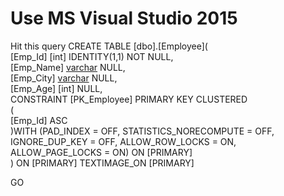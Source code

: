 # Use MS Visual Studio 2015
Hit this query
CREATE TABLE [dbo].[Employee](  
[Emp_Id] [int] IDENTITY(1,1) NOT NULL,  
[Emp_Name] [varchar](max) NULL,  
[Emp_City] [varchar](max) NULL,  
[Emp_Age] [int] NULL,  
CONSTRAINT [PK_Employee] PRIMARY KEY CLUSTERED   
(  
[Emp_Id] ASC  
)WITH (PAD_INDEX = OFF, STATISTICS_NORECOMPUTE = OFF, IGNORE_DUP_KEY = OFF, ALLOW_ROW_LOCKS = ON, ALLOW_PAGE_LOCKS = ON) ON [PRIMARY]  
) ON [PRIMARY] TEXTIMAGE_ON [PRIMARY]  
  
GO  

